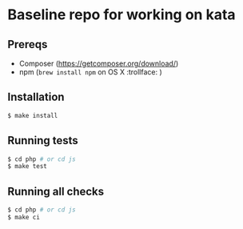 # Baseline repo for working on kata

## Prereqs

* Composer (https://getcomposer.org/download/)
* npm (`brew install npm` on OS X :trollface: )

## Installation

```bash
$ make install
```

## Running tests

```bash
$ cd php # or cd js
$ make test
```

## Running all checks

```bash
$ cd php # or cd js
$ make ci
```
